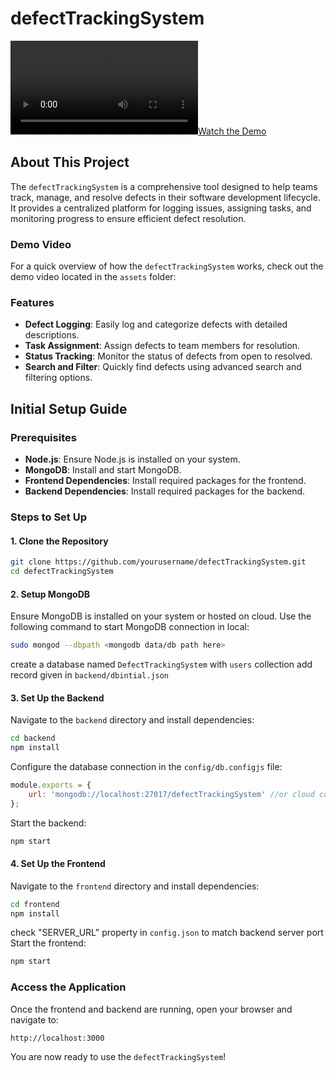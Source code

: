 # defectTrackingSystem
[![Watch the Demo](assets/demoRecording.mp4)](assets/demoRecording.mp4)
## About This Project

The `defectTrackingSystem` is a comprehensive tool designed to help teams track, manage, and resolve defects in their software development lifecycle. It provides a centralized platform for logging issues, assigning tasks, and monitoring progress to ensure efficient defect resolution.

### Demo Video
For a quick overview of how the `defectTrackingSystem` works, check out the demo video located in the `assets` folder:




### Features
- **Defect Logging**: Easily log and categorize defects with detailed descriptions.
- **Task Assignment**: Assign defects to team members for resolution.
- **Status Tracking**: Monitor the status of defects from open to resolved.
- **Search and Filter**: Quickly find defects using advanced search and filtering options.


## Initial Setup Guide

### Prerequisites
- **Node.js**: Ensure Node.js is installed on your system.
- **MongoDB**: Install and start MongoDB.
- **Frontend Dependencies**: Install required packages for the frontend.
- **Backend Dependencies**: Install required packages for the backend.

### Steps to Set Up

#### 1. Clone the Repository
```bash
git clone https://github.com/yourusername/defectTrackingSystem.git
cd defectTrackingSystem
```

#### 2. Setup MongoDB
Ensure MongoDB is installed on your system or hosted on cloud. Use the following command to start MongoDB connection in local:
```bash
sudo mongod --dbpath <mongodb data/db path here>
```
create a database named `DefectTrackingSystem` with `users` collection add record given in `backend/dbintial.json`

#### 3. Set Up the Backend
Navigate to the `backend` directory and install dependencies:
```bash
cd backend
npm install
```
Configure the database connection in the `config/db.configjs` file:
```javascript
module.exports = {
    url: 'mongodb://localhost:27017/defectTrackingSystem' //or cloud connection string
};
```
Start the backend:
```bash
npm start
```

#### 4. Set Up the Frontend
Navigate to the `frontend` directory and install dependencies:
```bash
cd frontend
npm install
```
check   "SERVER_URL" property in `config.json` to match backend server port
Start the frontend:
```bash
npm start
```




### Access the Application
Once the frontend and backend are running, open your browser and navigate to:
```
http://localhost:3000
```

You are now ready to use the `defectTrackingSystem`!
